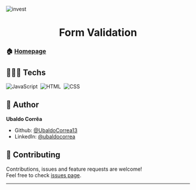 ![invest](https://user-images.githubusercontent.com/92760416/160684855-59cf22c7-b304-4893-94d9-a6c03b272764.gif)


<h1 align="center">Form Validation</h1>

### 🏠 [Homepage](https://github.com/UbaldoCorrea13)

## 👨🏾‍💻 Techs
![JavaScript](https://img.shields.io/badge/-JavaScript-05122A?style=flat&logo=JavaScript)&nbsp;
![HTML](https://img.shields.io/badge/-HTML-05122A?style=flat&logo=HTML5)&nbsp;
![CSS](https://img.shields.io/badge/-CSS-05122A?style=flat&logo=CSS3&logoColor=1572B6)&nbsp;

## 👤 Author

**Ubaldo Corrêa**

* Github: [@UbaldoCorrea13](https://github.com/UbaldoCorrea13)
* LinkedIn: [@ubaldocorrea](https://linkedin.com/in/ubaldocorrea)

## 🤝 Contributing

Contributions, issues and feature requests are welcome!<br />Feel free to check [issues page](https://github.com/UbaldoCorrea13).


***
